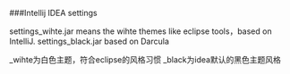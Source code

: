 ###Intellij IDEA settings

settings_wihte.jar means the wihte themes like eclipse tools，based on IntelliJ.
settings_black.jar based on Darcula

_wihte为白色主题，符合eclipse的风格习惯
_black为idea默认的黑色主题风格